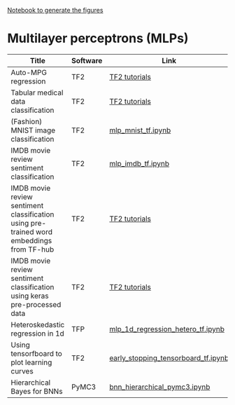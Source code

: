 
[Notebook to generate the figures](https://github.com/probml/pyprobml/blob/master/notebooks/figures/chapter13_figures.ipynb)



# Multilayer perceptrons (MLPs)

|Title|Software|Link|
|-----------|----|----|
|Auto-MPG regression|TF2|[TF2 tutorials](https://www.tensorflow.org/tutorials/keras/regression)
|Tabular medical data classification|TF2|[TF2 tutorials](https://www.tensorflow.org/tutorials/structured_data/feature_columns)
|(Fashion) MNIST image classification|TF2|[mlp_mnist_tf.ipynb](mlp_mnist_tf.ipynb)
|IMDB movie review sentiment classification |TF2|[mlp_imdb_tf.ipynb](mlp_imdb_tf.ipynb)
|IMDB movie review sentiment classification using pre-trained word embeddings from TF-hub|TF2|[TF2 tutorials](https://www.tensorflow.org/tutorials/keras/text_classification_with_hub)
|IMDB movie review sentiment classification using keras pre-processed data|TF2|[TF2 tutorials](https://www.tensorflow.org/tutorials/keras/text_classification)|
|Heteroskedastic regression in 1d| TFP | [mlp_1d_regression_hetero_tf.ipynb](mlp_1d_regression_hetero_tf.ipynb)|
|Using tensorfboard to plot learning curves| TF2 | [early_stopping_tensorboard_tf.ipynb](early_stopping_tensorboard_tf.ipynb)
|Hierarchical Bayes for BNNs| PyMC3 | [bnn_hierarchical_pymc3.ipynb](bnn_hierarchical_pymc3.ipynb)


